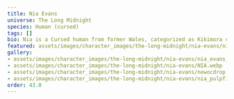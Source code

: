 ```yaml
---
title: Nia Evans
universe: The Long Midnight
species: Human (cursed)
tags: []
bio: Nia is a Cursed human from former Wales, categorized as Kikimora class
featured: assets/images/character_images/the-long-midnight/nia-evans/nia_evans_right.webp
gallery:
- assets/images/character_images/the-long-midnight/nia-evans/nia_evans_right.webp
- assets/images/character_images/the-long-midnight/nia-evans/NIA.webp
- assets/images/character_images/the-long-midnight/nia-evans/newocdrop.webp
- assets/images/character_images/the-long-midnight/nia-evans/nia_pulpfiction.webp
order: 43.0
---
```

